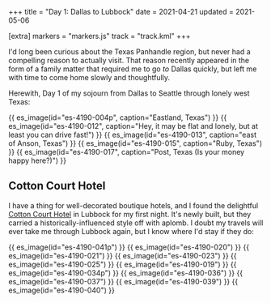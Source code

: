 +++
title = "Day 1: Dallas to Lubbock"
date = 2021-04-21
updated = 2021-05-06

[extra]
markers = "markers.js"
track = "track.kml"
+++

I'd long been curious about the Texas Panhandle region, but never had a compelling reason to actually visit. That reason recently appeared in the form of a family matter that required me to go _to_ Dallas quickly, but left me with time to come home slowly and thoughtfully.

Herewith, Day 1 of my sojourn from Dallas to Seattle through lonely west Texas:

<!-- more -->

{{ es_image(id="es-4190-004p", caption="Eastland, Texas") }}
{{ es_image(id="es-4190-012", caption="Hey, it may be flat and lonely, but at least you can drive fast!") }}
{{ es_image(id="es-4190-013", caption="east of Anson, Texas") }}
{{ es_image(id="es-4190-015", caption="Ruby, Texas") }}
{{ es_image(id="es-4190-017", caption="Post, Texas (Is your money happy here?)") }}

## Cotton Court Hotel

I have a thing for well-decorated boutique hotels, and I found the delightful [Cotton Court Hotel](https://www.cottoncourthotel.com) in Lubbock for my first night. It's newly built, but they carried a historically-influenced style off with aplomb. I doubt my travels will ever take me through Lubbock again, but I know where I'd stay if they do:

{{ es_image(id="es-4190-041p") }}
{{ es_image(id="es-4190-020") }}
{{ es_image(id="es-4190-021") }}
{{ es_image(id="es-4190-023") }}
{{ es_image(id="es-4190-025") }}
{{ es_image(id="es-4190-019") }}
{{ es_image(id="es-4190-034p") }}
{{ es_image(id="es-4190-036") }}
{{ es_image(id="es-4190-037") }}
{{ es_image(id="es-4190-039") }}
{{ es_image(id="es-4190-040") }}
